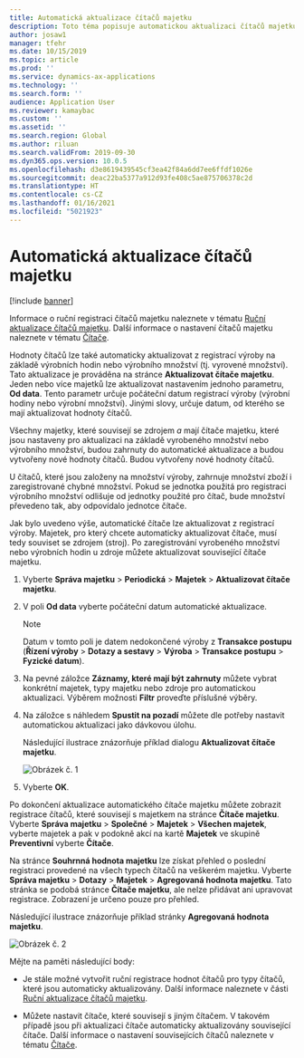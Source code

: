 ```yaml
---
title: Automatická aktualizace čítačů majetku
description: Toto téma popisuje automatickou aktualizaci čítačů majetku ve správě majetku.
author: josaw1
manager: tfehr
ms.date: 10/15/2019
ms.topic: article
ms.prod: ''
ms.service: dynamics-ax-applications
ms.technology: ''
ms.search.form: ''
audience: Application User
ms.reviewer: kamaybac
ms.custom: ''
ms.assetid: ''
ms.search.region: Global
ms.author: riluan
ms.search.validFrom: 2019-09-30
ms.dyn365.ops.version: 10.0.5
ms.openlocfilehash: d3e8619439545cf3ea42f84a6dd7ee6ffdf1026e
ms.sourcegitcommit: deac22ba5377a912d93fe408c5ae875706378c2d
ms.translationtype: HT
ms.contentlocale: cs-CZ
ms.lasthandoff: 01/16/2021
ms.locfileid: "5021923"
---
```

# <a name="automatic-update-of-asset-counters"></a>Automatická aktualizace čítačů majetku

[!include [banner](../../includes/banner.md)]

Informace o ruční registraci čítačů majetku naleznete v tématu [Ruční aktualizace čítačů majetku](../work-orders/manual-update-of-asset-counters.md). Další informace o nastavení čítačů majetku naleznete v tématu [Čítače](../setup-for-objects/counters.md).

Hodnoty čítačů lze také automaticky aktualizovat z registrací výroby na základě výrobních hodin nebo výrobního množství (tj. vyrovené množství). Tato aktualizace je prováděna na stránce **Aktualizovat čítače majetku**. Jeden nebo více majetků lze aktualizovat nastavením jednoho parametru, **Od data**. Tento parametr určuje počáteční datum registrací výroby (výrobní hodiny nebo výrobní množství). Jinými slovy, určuje datum, od kterého se mají aktualizovat hodnoty čítačů.

Všechny majetky, které souvisejí se zdrojem *a* mají čítače majetku, které jsou nastaveny pro aktualizaci na základě vyrobeného množství nebo výrobního množství, budou zahrnuty do automatické aktualizace a budou vytvořeny nové hodnoty čítačů. Budou vytvořeny nové hodnoty čítačů.

U čítačů, které jsou založeny na množství výroby, zahrnuje množství zboží i zaregistrované chybné množství. Pokud se jednotka použitá pro registraci výrobního množství odlišuje od jednotky použité pro čítač, bude množství převedeno tak, aby odpovídalo jednotce čítače.

Jak bylo uvedeno výše, automatické čítače lze aktualizovat z registrací výroby. Majetek, pro který chcete automaticky aktualizovat čítače, musí tedy souviset se zdrojem (stroj). Po zaregistrování vyrobeného množství nebo výrobních hodin u zdroje můžete aktualizovat související čítače majetku.

1. Vyberte **Správa majetku** > **Periodická** > **Majetek** > **Aktualizovat čítače majetku**.

2. V poli **Od data** vyberte počáteční datum automatické aktualizace.

    >[!NOTE]
    >Datum v tomto poli je datem nedokončené výroby z **Transakce postupu** (**Řízení výroby** > **Dotazy a sestavy** > **Výroba** > **Transakce postupu** > **Fyzické datum**).

3. Na pevné záložce **Záznamy, které mají být zahrnuty** můžete vybrat konkrétní majetek, typy majetku nebo zdroje pro automatickou aktualizaci. Výběrem možnosti **Filtr** proveďte příslušné výběry.

4. Na záložce s náhledem **Spustit na pozadí** můžete dle potřeby nastavit automatickou aktualizaci jako dávkovou úlohu.

    Následující ilustrace znázorňuje příklad dialogu **Aktualizovat čítače majetku**.

    ![Obrázek č. 1](media/12-work-orders.png)

5. Vyberte **OK**. 

Po dokončení aktualizace automatického čítače majetku můžete zobrazit registrace čítačů, které souvisejí s majetkem na stránce **Čítače majetku**. Vyberte **Správa majetku** > **Společné** > **Majetek** > **Všechen majetek**, vyberte majetek a pak v podokně akcí na kartě **Majetek** ve skupině **Preventivní** vyberte **Čítače**.

Na stránce **Souhrnná hodnota majetku** lze získat přehled o poslední registraci provedené na všech typech čítačů na veškerém majetku. Vyberte **Správa majetku** > **Dotazy** > **Majetek** > **Agregovaná hodnota majetku**. Tato stránka se podobá stránce **Čítače majetku**, ale nelze přidávat ani upravovat registrace. Zobrazení je určeno pouze pro přehled.

Následující ilustrace znázorňuje příklad stránky **Agregovaná hodnota majetku**.

![Obrázek č. 2](media/13-work-orders.png)

Mějte na paměti následující body:

- Je stále možné vytvořit ruční registrace hodnot čítačů pro typy čítačů, které jsou automaticky aktualizovány. Další informace naleznete v části [Ruční aktualizace čítačů majetku](../work-orders/manual-update-of-asset-counters.md).

- Můžete nastavit čítače, které souvisejí s jiným čítačem. V takovém případě jsou při aktualizaci čítače automaticky aktualizovány související čítače. Další informace o nastavení souvisejících čítačů naleznete v tématu [Čítače](../setup-for-objects/counters.md).

